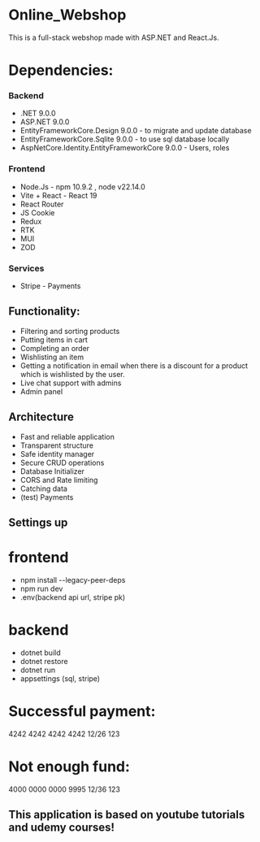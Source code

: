 # Online_Webshop

This is a full-stack webshop made with ASP.NET and React.Js.

# Dependencies:

### Backend

* .NET 9.0.0
* ASP.NET 9.0.0
* EntityFrameworkCore.Design 9.0.0 - to migrate and update database
* EntityFrameworkCore.Sqlite 9.0.0 - to use sql database locally
* AspNetCore.Identity.EntityFrameworkCore 9.0.0 - Users, roles

### Frontend 

* Node.Js - npm 10.9.2 , node v22.14.0
* Vite + React - React 19
* React Router
* JS Cookie
* Redux
* RTK
* MUI
* ZOD

### Services

* Stripe - Payments

## Functionality:

* Filtering and sorting products
* Putting items in cart
* Completing an order
* Wishlisting an item
* Getting a notification in email when there is a discount for a product which is wishlisted by the user.
* Live chat support with admins
* Admin panel

## Architecture

* Fast and reliable application
* Transparent structure
* Safe identity manager
* Secure CRUD operations
* Database Initializer
* CORS and Rate limiting
* Catching data
* (test) Payments

## Settings up

# frontend
* npm install --legacy-peer-deps
* npm run dev
* .env(backend api url, stripe pk)

# backend
* dotnet build
* dotnet restore
* dotnet run
* appsettings (sql, stripe)

# Successful payment:
4242 4242 4242 4242 12/26 123

# Not enough fund:
4000 0000 0000 9995 12/36 123

## This application is based on youtube tutorials and udemy courses!